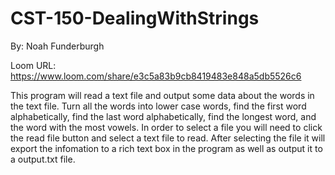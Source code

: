 # CST-150-DealingWithStrings
By: Noah Funderburgh

Loom URL: https://www.loom.com/share/e3c5a83b9cb8419483e848a5db5526c6

This program will read a text file and output some data about the words in the text file.
Turn all the words into lower case words, find the first word alphabetically, find the last word
alphabetically, find the longest word, and the word with the most vowels. In order to select a file
you will need to click the read file button and select a text file to read. After selecting the file
it will export the infomation to a rich text box in the program as well as output it to a output.txt file.